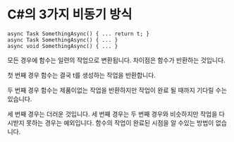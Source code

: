 # C#의 3가지 비동기 방식

```
async Task SomethingAsync() { ... return t; }
async Task SomethingAsync() { ... }
async void SomethingAsync() { ... }
```
모든 경우에 함수는 일련의 작업으로 변환됩니다. 차이점은 함수가 반환하는 것입니다.

첫 번째 경우 함수는 결국 t를 생성하는 작업을 반환합니다.

두 번째 경우 함수는 제품이없는 작업을 반환하지만 작업이 완료 될 때까지 기다릴 수는 있습니다.

세 번째 경우는 더러운 것입니다. 세 번째 경우는 두 번째 경우와 비슷하지만 작업을 다시받지 못하는 경우는 예외입니다. 함수의 작업이 완료된 시점을 알 수있는 방법이 없습니다.